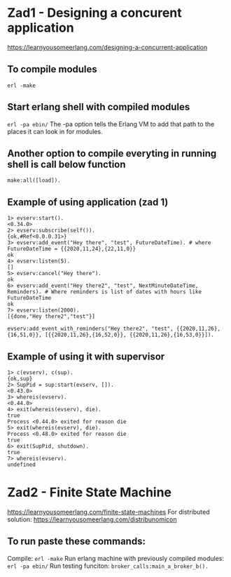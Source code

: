 # Zad1 - Designing a concurent application
https://learnyousomeerlang.com/designing-a-concurrent-application

## To compile modules
`erl -make`

## Start erlang shell with compiled modules
```erl -pa ebin/```
The -pa <directory> option tells the Erlang VM to add that path to the places it can look in for modules.

## Another option to compile everyting in running shell is call below function
`make:all([load]).`

## Example of using application (zad 1)
```
1> evserv:start().
<0.34.0>
2> evserv:subscribe(self()).
{ok,#Ref<0.0.0.31>}
3> evserv:add_event("Hey there", "test", FutureDateTime). # where FutureDateTime = {{2020,11,24},{22,11,0}}
ok
4> evserv:listen(5).
[]
5> evserv:cancel("Hey there").
ok
6> evserv:add_event("Hey there2", "test", NextMinuteDateTime, Reminders). # Where reminders is list of dates with hours like FutureDateTime 
ok
7> evserv:listen(2000).
[{done,"Hey there2","test"}]
```

```
evserv:add_event_with_reminders("Hey there2", "test", {{2020,11,26},{16,51,0}}, [{{2020,11,26},{16,52,0}}, {{2020,11,26},{16,53,0}}]).
```

## Example of using it with supervisor
```
1> c(evserv), c(sup).
{ok,sup}
2> SupPid = sup:start(evserv, []).
<0.43.0>
3> whereis(evserv).
<0.44.0>
4> exit(whereis(evserv), die).
true
Process <0.44.0> exited for reason die
5> exit(whereis(evserv), die).
Process <0.48.0> exited for reason die
true
6> exit(SupPid, shutdown).
true
7> whereis(evserv).
undefined
```

# Zad2 - Finite State Machine
https://learnyousomeerlang.com/finite-state-machines
For distributed solution: https://learnyousomeerlang.com/distribunomicon

## To run paste these commands:
Compile: `erl -make`
Run erlang machine with previously compiled modules: `erl -pa ebin/`
Run testing funciton: `broker_calls:main_a_broker_b().`
